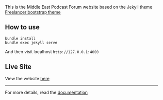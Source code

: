 This is the Middle East Podcast Forum website based on the Jekyll theme [Freelancer bootstrap theme ](http://startbootstrap.com/template-overviews/freelancer/)


## How to use

    bundle install
    bundle exec jekyll serve

And then visit localhost `http://127.0.0.1:4000`

## Live Site 
View the website [here](http://mepodcastforum.com)

---------
For more details, read the [documentation](http://jekyllrb.com/)
